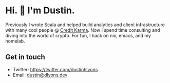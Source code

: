 # Hi. 👋 I'm Dustin. 

Previously I wrote Scala and helped build analytics and client infrastructure with many cool people @ <a href="https://www.youtube.com/watch?v=W7YQDnweQIc&t=1366s">Credit Karma</a>. Now I spend time consulting and diving into the world of crypto. For fun, I hack on nix, emacs, and my homelab.

## Get in touch
- Twitter: https://twitter.com/dustinhlyons
- Email: dustin@dlyons.dev
